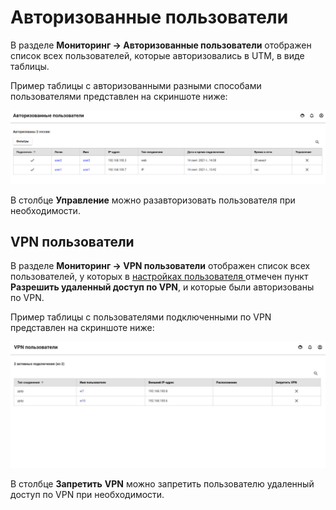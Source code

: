 # Авторизованные пользователи

В разделе **Мониторинг -&gt; Авторизованные пользователи** отображен список всех пользователей, которые авторизовались в UTM, в виде таблицы. 

Пример таблицы с авторизованными разными способами пользователями представлен на скриншоте ниже:

![](../../.gitbook/assets/autho-user.png)

В столбце **Управление** можно разавторизовать пользователя при необходимости.

## VPN пользователи

В разделе **Мониторинг -&gt; VPN пользователи** отображен список всех пользователей, у которых в [настройках пользователя ](../users/customization-of-users.md#kategoriya-osnovnoe)отмечен пункт **Разрешить удаленный доступ по VPN**, и которые были авторизованы по VPN.

Пример таблицы с пользователями подключенными по VPN представлен на скриншоте ниже:

![](../../.gitbook/assets/vpn-auth.jpg)

В столбце **Запретить** **VPN** можно запретить пользователю удаленный доступ по VPN при необходимости.

